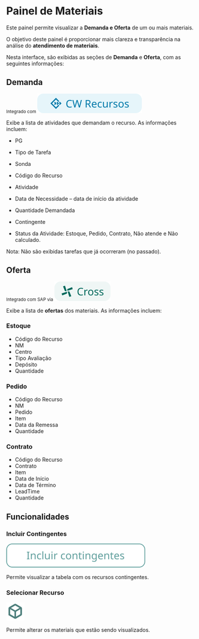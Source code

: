 # Painel de Materiais

Este painel permite visualizar a **Demanda e Oferta** de um ou mais materiais.  

O objetivo deste painel é proporcionar mais clareza e transparência na análise do **atendimento de materiais**. 

Nesta interface, são exibidas as seções de **Demanda** e **Oferta**, com as seguintes informações:  

## Demanda
<small>Integrado com </small> ![alt text](tags/tag_cw_recursos.svg)

Exibe a lista de atividades que demandam o recurso. As informações incluem:  

- PG

- Tipo de Tarefa

- Sonda

- Código do Recurso

- Atividade

- Data de Necessidade – data de início da atividade  

- Quantidade Demandada

- Contingente 

- Status da Atividade: Estoque, Pedido, Contrato, Não atende e Não calculado.

Nota: Não são exibidas tarefas que já ocorreram (no passado).  

## Oferta
<small>Integrado com SAP via </small> ![alt text](tags/tag_cross.svg)

Exibe a lista de **ofertas** dos materiais. As informações incluem:  

### Estoque
- Código do Recurso
- NM
- Centro
- Tipo Avaliação
- Depósito
- Quantidade

### Pedido
- Código do Recurso
- NM
- Pedido
- Item
- Data da Remessa
- Quantidade

### Contrato
- Código do Recurso
- Contrato
- Item
- Data de Início
- Data de Término
- LeadTime
- Quantidade

## Funcionalidades

### Incluir Contingentes
![alt text](icons/incluir_contingente.svg)

Permite visualizar a tabela com os recursos contingentes.  

### Selecionar Recurso
![alt text](icons/material.svg)

Permite alterar os materiais que estão sendo visualizados. 
